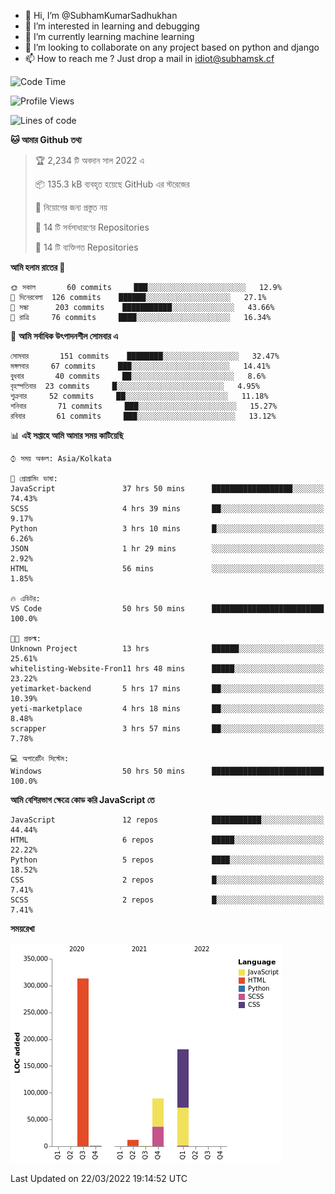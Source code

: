 - 👋 Hi, I’m @SubhamKumarSadhukhan
- 👀 I’m interested in learning and debugging
- 🌱 I’m currently learning machine learning
- 💞️ I’m looking to collaborate on any project based on python and django
- 📫 How to reach me ?
      Just drop a mail in idiot@subhamsk.cf

<!---
SubhamKumarSadhukhan/SubhamKumarSadhukhan is a ✨ special ✨ repository because its `README.md` (this file) appears on your GitHub profile.
You can click the Preview link to take a look at your changes.
--->


<!--START_SECTION:waka-->
![Code Time](http://img.shields.io/badge/Code%20Time-318%20hrs%2016%20mins-blue)

![Profile Views](http://img.shields.io/badge/%E0%A6%AA%E0%A7%8D%E0%A6%B0%E0%A7%8B%E0%A6%AB%E0%A6%BE%E0%A6%87%E0%A6%B2%20%E0%A6%A6%E0%A6%B0%E0%A7%8D%E0%A6%B6%E0%A6%A8-0-blue)

![Lines of code](https://img.shields.io/badge/%E0%A6%B9%E0%A7%8D%E0%A6%AF%E0%A6%BE%E0%A6%B2%E0%A7%8B%20%E0%A6%93%E0%A6%AF%E0%A6%BC%E0%A6%BE%E0%A6%B0%E0%A7%8D%E0%A6%B2%E0%A7%8D%E0%A6%A1%20%E0%A6%A5%E0%A7%87%E0%A6%95%E0%A7%87%20%E0%A6%86%E0%A6%AE%E0%A6%BF%20%E0%A6%B2%E0%A6%BF%E0%A6%96%E0%A7%87%E0%A6%9B%E0%A6%BF-597%20Thousand%20%E0%A6%95%E0%A7%8B%E0%A6%A1%E0%A7%87%E0%A6%B0%20%E0%A6%B2%E0%A6%BE%E0%A6%87%E0%A6%A8-blue)

**🐱 আমার Github তথ্য** 

> 🏆 2,234 টি অবদান সাল 2022 এ
 > 
> 📦 135.3 kB ব্যবহৃত হয়েছে GitHub এর স্টরেজের 
 > 
> 🚫 নিয়োগের জন্য প্রস্তুত নয়
 > 
> 📜 14 টি সর্বসাধারণের Repositories 
 > 
> 🔑 14 টি ব্যক্তিগত Repositories  
 > 
**আমি হলাম রাতের 🦉** 

```text
🌞 সকাল       60 commits     ███░░░░░░░░░░░░░░░░░░░░░░   12.9% 
🌆 দিনেরবেলা  126 commits    ██████░░░░░░░░░░░░░░░░░░░   27.1% 
🌃 সন্ধা      203 commits    ███████████░░░░░░░░░░░░░░   43.66% 
🌙 রাত্রি     76 commits     ████░░░░░░░░░░░░░░░░░░░░░   16.34%

```
📅 **আমি সর্বাধিক উৎপাদনশীল সোমবার এ** 

```text
সোমবার       151 commits    ████████░░░░░░░░░░░░░░░░░   32.47% 
মঙ্গলবার     67 commits     ███░░░░░░░░░░░░░░░░░░░░░░   14.41% 
বুধবার       40 commits     ██░░░░░░░░░░░░░░░░░░░░░░░   8.6% 
বৃহস্পতিবার  23 commits     █░░░░░░░░░░░░░░░░░░░░░░░░   4.95% 
শুক্রবার     52 commits     ██░░░░░░░░░░░░░░░░░░░░░░░   11.18% 
শনিবার       71 commits     ███░░░░░░░░░░░░░░░░░░░░░░   15.27% 
রবিবার       61 commits     ███░░░░░░░░░░░░░░░░░░░░░░   13.12%

```


📊 **এই সপ্তাহে আমি আমার সময় কাটিয়েছি** 

```text
⌚︎ সময় অঞ্চল: Asia/Kolkata

💬 প্রোগ্রামিং ভাষা: 
JavaScript               37 hrs 50 mins      ██████████████████░░░░░░░   74.43% 
SCSS                     4 hrs 39 mins       ██░░░░░░░░░░░░░░░░░░░░░░░   9.17% 
Python                   3 hrs 10 mins       █░░░░░░░░░░░░░░░░░░░░░░░░   6.26% 
JSON                     1 hr 29 mins        ░░░░░░░░░░░░░░░░░░░░░░░░░   2.92% 
HTML                     56 mins             ░░░░░░░░░░░░░░░░░░░░░░░░░   1.85%

🔥 এডিটর: 
VS Code                  50 hrs 50 mins      █████████████████████████   100.0%

🐱‍💻 প্রকল্ম: 
Unknown Project          13 hrs              ██████░░░░░░░░░░░░░░░░░░░   25.61% 
whitelisting-Website-Fron11 hrs 48 mins      █████░░░░░░░░░░░░░░░░░░░░   23.22% 
yetimarket-backend       5 hrs 17 mins       ██░░░░░░░░░░░░░░░░░░░░░░░   10.39% 
yeti-marketplace         4 hrs 18 mins       ██░░░░░░░░░░░░░░░░░░░░░░░   8.48% 
scrapper                 3 hrs 57 mins       ██░░░░░░░░░░░░░░░░░░░░░░░   7.78%

💻 অপারেটিং সিস্টেম: 
Windows                  50 hrs 50 mins      █████████████████████████   100.0%

```

**আমি বেশিরভাগ ক্ষেত্রে কোড করি JavaScript তে** 

```text
JavaScript               12 repos            ███████████░░░░░░░░░░░░░░   44.44% 
HTML                     6 repos             █████░░░░░░░░░░░░░░░░░░░░   22.22% 
Python                   5 repos             ████░░░░░░░░░░░░░░░░░░░░░   18.52% 
CSS                      2 repos             █░░░░░░░░░░░░░░░░░░░░░░░░   7.41% 
SCSS                     2 repos             █░░░░░░░░░░░░░░░░░░░░░░░░   7.41%

```


**সময়রেখা**

![Chart not found](https://raw.githubusercontent.com/SubhamKumarSadhukhan/SubhamKumarSadhukhan/main/charts/bar_graph.png) 


 Last Updated on 22/03/2022 19:14:52 UTC
<!--END_SECTION:waka-->
